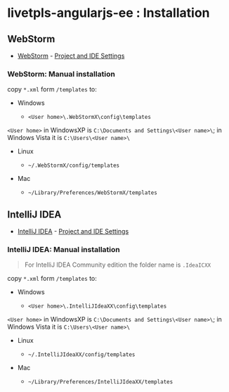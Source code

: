 # livetpls-angularjs-ee : Installation

## WebStorm

* [WebStorm](https://www.jetbrains.com/webstorm/) - [Project and IDE Settings](https://www.jetbrains.com/webstorm/help/project-and-ide-settings.html)

### WebStorm: Manual installation

copy `*.xml` form `/templates` to:

* Windows

  * `<User home>\.WebStormX\config\templates`

`<User home>` in WindowsXP is `C:\Documents and Settings\<User name>\`; in Windows Vista it is `C:\Users\<User name>\`

* Linux

  * `~/.WebStormX/config/templates`

* Mac

  * `~/Library/Preferences/WebStormX/templates`


## IntelliJ IDEA

* [IntelliJ IDEA](https://www.jetbrains.com/idea/) - [Project and IDE Settings](https://www.jetbrains.com/idea/help/project-and-ide-settings.html)

### IntelliJ IDEA: Manual installation

> For IntelliJ IDEA Community edition the folder name is `.IdeaICXX`

copy `*.xml` form `/templates` to:

* Windows

  * `<User home>\.IntelliJIdeaXX\config\templates`

`<User home>` in WindowsXP is `C:\Documents and Settings\<User name>\`; in Windows Vista it is `C:\Users\<User name>\`

* Linux

  * `~/.IntelliJIdeaXX/config/templates`

* Mac

  * `~/Library/Preferences/IntelliJIdeaXX/templates`
